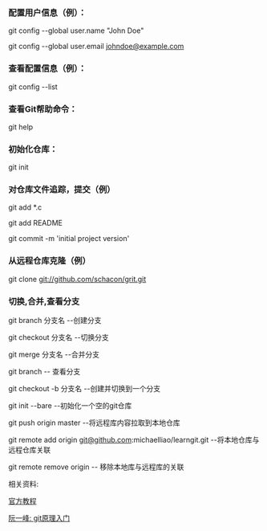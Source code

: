 ### 配置用户信息（例）：

git config --global user.name "John Doe"

git config --global user.email [johndoe@example.com](mailto:johndoe@example.com)

### 查看配置信息（例）：

git config --list

### 查看Git帮助命令：

git help <verb>

### 初始化仓库：

git init

### 对仓库文件追踪，提交（例）

git add *.c

git add README

git commit -m 'initial project version'

### 从远程仓库克隆（例）

git clone <git://github.com/schacon/grit.git>



### 切换,合并,查看分支

git branch 分支名        --创建分支

git checkout 分支名      --切换分支

git merge 分支名         --合并分支

git branch               -- 查看分支

git checkout -b 分支名   --创建并切换到一个分支





git init --bare     --初始化一个空的git仓库



git push origin master   --将远程库内容拉取到本地仓库

git remote add origin [git@github.com](mailto:git@github.com):michaelliao/learngit.git    --将本地仓库与远程仓库关联

git remote remove origin   -- 移除本地库与远程库的关联



相关资料:

[官方教程](<https://git-scm.com/book/zh/v1/%E8%B5%B7%E6%AD%A5-%E5%88%9D%E6%AC%A1%E8%BF%90%E8%A1%8C-Git-%E5%89%8D%E7%9A%84%E9%85%8D%E7%BD%AE>)

[阮一峰: git原理入门](http://www.ruanyifeng.com/blog/2018/10/git-internals.html)